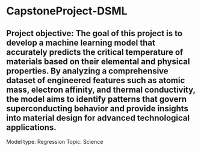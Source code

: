 # CapstoneProject-DSML
Project objective:
  The goal of this project is to develop a machine learning model that accurately predicts the critical temperature of materials based on their elemental and physical properties. 
  By analyzing a comprehensive dataset of engineered features such as atomic mass, electron affinity, and thermal conductivity, the model aims to identify patterns that govern superconducting behavior and provide insights into material design for advanced technological 
  applications.     
------------------------------------------------------------------------------------------
Model type: Regression
Topic: Science
